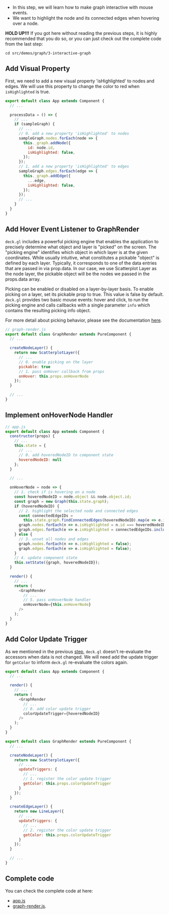 <!-- INJECT:"InteractiveGraph" -->

<ul class='insert learning-objectives'>
  <li>In this step, we will learn how to make graph interactive with mouse events.</li>
  <li>We want to highlight the node and its connected edges when hovering over a node.</li>
</ul>

**HOLD UP!!!** If you got here without reading the previous steps,
it is highly recommended that you do so, or you can just check out the complete code from the last step:
```
cd src/demos/graph/3-interactive-graph
```

## Add Visual Property

First, we need to add a new visual property 'isHighlighted' to nodes and edges.
We will use this property to change the color to red when `isHighlighted` is true.

```js
export default class App extends Component {
  // ...

  processData = () => {
    // ...
    if (sampleGraph) {
      // ...
      // 0. add a new property 'isHighlighted' to nodes
      sampleGraph.nodes.forEach(node => {
        this._graph.addNode({
          id: node.id,
          isHighlighted: false,
        });
      });
      // 1. add a new property 'isHighlighted' to edges
      sampleGraph.edges.forEach(edge => {
        this._graph.addEdge({
          ...edge,
          isHighlighted: false,
        });
      });
      // ...
    }
  }
}
```

## Add Hover Event Listener to GraphRender

`deck.gl` includes a powerful picking engine that enables the application to precisely determine what object and layer is "picked" on the screen. 
The "picking engine" identifies which object in which layer is at the given coordinates. While usually intuitive, what constitutes a pickable "object" is defined by each layer. Typically, it corresponds to one of the data entries that are passed in via prop.data. In our case, we use Scatterplot Layer as the node layer, the pickable object will be the nodes we passed in the props.data array.

Picking can be enabled or disabled on a layer-by-layer basis. To enable picking on a layer, set its pickable prop to true. This value is false by default.
`deck.gl` provides two basic mouse events: hover and click, to run the picking engine and calls callbacks with a single parameter `info` which contains the resulting picking info object.

For more detail about picking behavior, please see the documentation [here](https://uber.github.io/deck.gl/#/documentation/getting-started/adding-interactivity).

```js
// graph-render.js
export default class GraphRender extends PureComponent {
  // ...

  createNodeLayer() {
    return new ScatterplotLayer({
      // ...
      // 0. enable picking on the layer
      pickable: true
      // 1. pass onHover callback from props
      onHover: this.props.onHoverNode
    });
  }

  // ...
}
```
## Implement onHoverNode Handler

```js
// app.js
export default class App extends Component {
  constructor(props) {
    // ...
    this.state = {
      // ...
      // 0. add hoveredNodeID to component state
      hoveredNodeID: null
    };
  }

  // ...

  onHoverNode = node => {
    // 1. check if is hovering on a node
    const hoveredNodeID = node.object && node.object.id;
    const graph = new Graph(this.state.graph);
    if (hoveredNodeID) {
      // 2. highlight the selected node and connected edges
      const connectedEdgeIDs =
        this.state.graph.findConnectedEdges(hoveredNodeID).map(e => e.id);
      graph.nodes.forEach(n => n.isHighlighted = n.id === hoveredNodeID);
      graph.edges.forEach(e => e.isHighlighted = connectedEdgeIDs.includes(e.id));
    } else {
      // 3. unset all nodes and edges
      graph.nodes.forEach(n => n.isHighlighted = false);
      graph.edges.forEach(e => e.isHighlighted = false);      
    }
    // 4. update component state
    this.setState({graph, hoveredNodeID});
  }

  render() {
    // ...
    return (
      <GraphRender
        // ...
        // 5. pass onHoverNode handler
        onHoverNode={this.onHoverNode}
      />
    );
  }
}
```

## Add Color Update Trigger

As we mentioned in the previous [step](#/graph-vis/3-layout-engine), `deck.gl` doesn't re-evaluate the accessors when data is not changed. We will need add the update trigger for `getColor` to inform `deck.gl` re-evaluate the colors again.

```js
export default class App extends Component {
  // ...

  render() {
    // ...
    return (
      <GraphRender
        // ...
        // 0. add color update trigger
        colorUpdateTrigger={hoveredNodeID}
      />
    );
  }
}

export default class GraphRender extends PureComponent {
  // ...

  createNodeLayer() {
    return new ScatterplotLayer({
      // ...
      updateTriggers: {
        // ...
        // 1. register the color update trigger
        getColor: this.props.colorUpdateTrigger
      }
    });
  }

  createEdgeLayer() {
    return new LineLayer({
      // ...
      updateTriggers: {
        // ...
        // 2. register the color update trigger
        getColor: this.props.colorUpdateTrigger
      }
    });
  }

  // ...
}
```

## Complete code

You can check the complete code at here:
 - [app.js](https://github.com/uber-common/vis-academy/blob/master/src/demos/graph/4-final-version/src/app.js)
 - [graph-render.js](https://github.com/uber-common/vis-academy/blob/master/src/demos/graph/4-final-version/src/graph-render.js).
